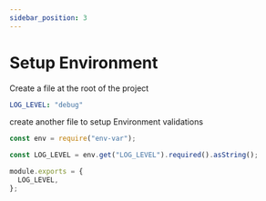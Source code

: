 ```yaml
---
sidebar_position: 3
---
```


# Setup Environment

Create a file at the root of the project

```yml title="env.yml"
LOG_LEVEL: "debug"
```

create another file to setup Environment validations

```js title="env/index.js"'
const env = require("env-var");

const LOG_LEVEL = env.get("LOG_LEVEL").required().asString();

module.exports = {
  LOG_LEVEL,
};
```
